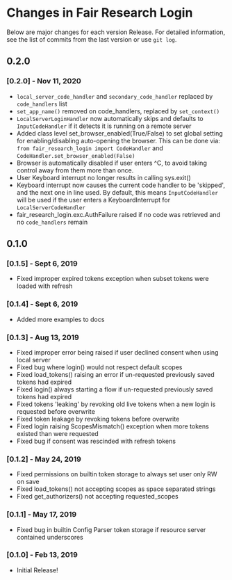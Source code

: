 # Changes in Fair Research Login


Below are major changes for each version Release. For detailed information,
see the list of commits from the last version or use `git log`.

## 0.2.0

### [0.2.0] - Nov 11, 2020

- ``local_server_code_handler`` and ``secondary_code_handler`` replaced by ``code_handlers`` list
- ``set_app_name()`` removed on code_handlers, replaced by ``set_context()``
- ``LocalServerLoginHandler`` now automatically skips and defaults to ``InputCodeHandler``
  if it detects it is running on a remote server
- Added class level set_browser_enabled(True/False) to set global
  setting for enabling/disabling auto-opening the browser. This can
  be done via: `from fair_research_login import CodeHandler` and
  `CodeHandler.set_browser_enabled(False)`
- Browser is automatically disabled if user enters ^C, to avoid taking control away from them more than once.
- User Keyboard interrupt no longer results in calling sys.exit()
- Keyboard interrupt now causes the current code handler to be 'skipped', and the next one in line used.
  By default, this means ``InputCodeHandler`` will be used if the user enters a KeyboardInterrupt for
  ``LocalServerCodeHandler``
- fair_research_login.exc.AuthFailure raised if no code was retrieved and no ``code_handlers`` remain


## 0.1.0

### [0.1.5] - Sept 6, 2019

- Fixed improper expired tokens exception when subset tokens were loaded with refresh

### [0.1.4] - Sept 6, 2019

- Added more examples to docs

### [0.1.3] - Aug 13, 2019

- Fixed improper error being raised if user declined consent when using local server
- Fixed bug where login() would not respect default scopes
- Fixed load_tokens() raising an error if un-requested previously saved tokens had expired
- Fixed login() always starting a flow if un-requested previously saved tokens had expired
- Fixed tokens 'leaking' by revoking old live tokens when a new login is requested before overwrite
- Fixed token leakage by revoking tokens before overwrite
- Fixed login raising ScopesMismatch() exception when more tokens existed than were requested
- Fixed bug if consent was rescinded with refresh tokens


### [0.1.2] - May 24, 2019

- Fixed permissions on builtin token storage to always set user only RW on save
- Fixed load_tokens() not accepting scopes as space separated strings
- Fixed get_authorizers() not accepting requested_scopes

### [0.1.1] - May 17, 2019

- Fixed bug in builtin Config Parser token storage if resource server contained underscores

### [0.1.0] - Feb 13, 2019

- Initial Release!